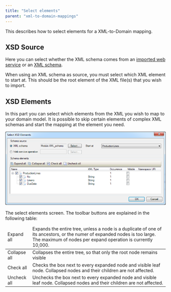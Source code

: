 ```yaml
---
title: "Select elements"
parent: "xml-to-domain-mappings"
---
```



This describes how to select elements for a XML-to-Domain mapping.

## XSD Source

Here you can select whether the XML schema comes from an [imported web service](consumed-web-services) or an [XML schema](xml-schemas).

When using an XML schema as source, you must select which XML element to start at. This should be the root element of the XML file(s) that you wish to import.

## XSD Elements

In this part you can select which elements from the XML you wish to map to your domain model. It is possible to skip certain elements of complex XML schemas and start the mapping at the element you need.

![](attachments/4522012/13402116.png)

The select elements screen. The toolbar buttons are explained in the following table:

<table><thead><tr><td class="confluenceTd">Expand all</td><td class="confluenceTd">Expands the entire tree, unless a node is a duplicate of one of its ancestors, or the numer of expanded nodes is too large. The maximum of nodes per expand operation is currently 10,000.</td></tr></thead><tbody><tr><td class="confluenceTd">Collapse all</td><td class="confluenceTd">Collapses the entire tree, so that only the root node remains visible</td></tr><tr><td class="confluenceTd">Check all</td><td class="confluenceTd">Checks the box next to every expanded node and visible leaf node. Collapsed nodes and their children are not affected.</td></tr><tr><td class="confluenceTd">Uncheck all</td><td class="confluenceTd">Unchecks the box next to every expanded node and visible leaf node. Collapsed nodes and their children are not affected.</td></tr></tbody></table>
